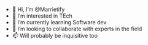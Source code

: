 - 👋 Hi, I’m @Marrietify
- 👀 I’m interested in TEch
- 🌱 I’m currently learning Software dev
- 💞️ I’m looking to collaborate with experts in the field
- 📫 Will probably be inquisitive too

<!---
Marrietify/Marrietify is a ✨ special ✨ repository because its `README.md` (this file) appears on your GitHub profile.
You can click the Preview link to take a look at your changes.
--->
